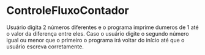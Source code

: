 # ControleFluxoContador
 Usuário digita 2 números diferentes e o programa imprime dumeros de 1 até o valor da diferença entre eles. Caso o usuário digite o segundo número igual ou menor que o primeiro o programa irá voltar do início até que o usuário escreva corretamente.
